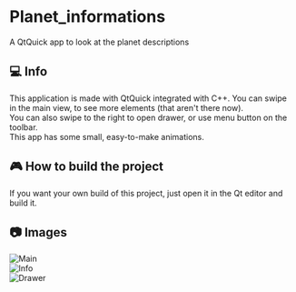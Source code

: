 # Planet_informations
A QtQuick app to look at the planet descriptions

## :computer: Info
This application is made with QtQuick integrated with C++. You can swipe in the main view, to see more elements (that aren't there now).<br>
You can also swipe to the right to open drawer, or use menu button on the toolbar.<br>
This app has some small, easy-to-make animations.

## :video_game: How to build the project
If you want your own build of this project, just open it in the Qt editor and build it.

## :camera: Images
![Main](https://github.com/BudzioT/Planet_informations/assets/145849460/0c679169-81b7-456b-becb-8d86ee01a0b9)<br>
![Info](https://github.com/BudzioT/Planet_informations/assets/145849460/7f5530a4-5075-42d9-8b9c-1394bfdedb01)<br>
![Drawer](https://github.com/BudzioT/Planet_informations/assets/145849460/58c38565-22f6-441c-a110-4ec885d8f304)
